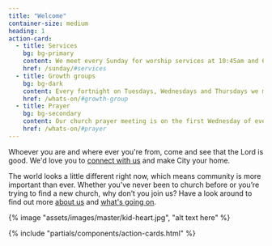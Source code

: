 ```yaml
---
title: "Welcome"
container-size: medium
heading: 1
action-card:
  - title: Services
    bg: bg-primary
    content: We meet every Sunday for worship services at 10:45am and 6:30pm.
    href: /sunday/#services
  - title: Growth groups
    bg: bg-dark
    content: Every fortnight on Tuesdays, Wednesdays and Thursdays we meet in small groups for bible studies and fellowship face to face or using a video calling app called Zoom.
    href: /whats-on/#growth-group
  - title: Prayer
    bg: bg-secondary
    content: Our church prayer meeting is on the first Wednesday of every month at church from 8pm - 9pm.
    href: /whats-on/#prayer
---
```


Whoever you are and where ever you're from, come and see that the Lord is good. We'd love you to <a href="/connect/">connect with us</a> and make City your home.

The world looks a little different right now, which means community is more important than ever. Whether you’ve never been to church before or you’re trying to find a new church, why don’t you join us? Have a look around to find out more <a href="/about/">about us</a> and <a href="/whats-on/">what's going on</a>.

{% image "assets/images/master/kid-heart.jpg", "alt text here" %}

{% include "partials/components/action-cards.html" %}

